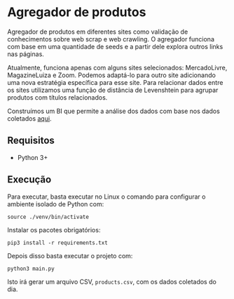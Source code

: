 # Agregador de produtos

Agregador de produtos em diferentes sites como validação de conhecimentos sobre web scrap e web crawling. O agregador funciona com base em uma quantidade de seeds e a partir dele explora outros links nas páginas.

Atualmente, funciona apenas com alguns sites selecionados: MercadoLivre, MagazineLuiza e Zoom. Podemos adaptá-lo para outro site adicionando uma nova estratégia específica para esse site. Para relacionar dados entre os sites utilizamos uma função de distância de Levenshtein para agrupar produtos com títulos relacionados.

Construímos um BI que permite a análise dos dados com base nos dados coletados [aqui](https://lookerstudio.google.com/reporting/c67437c8-5a93-4a74-9f14-18d8cb389470).

## Requisitos

* Python 3+

## Execução

Para executar, basta executar no Linux o comando para configurar o ambiente isolado de Python com:

```
source ./venv/bin/activate
```

Instalar os pacotes obrigatórios:

```
pip3 install -r requirements.txt
```

Depois disso basta executar o projeto com:

```
python3 main.py
```

Isto irá gerar um arquivo CSV, `products.csv`, com os dados coletados do dia.
